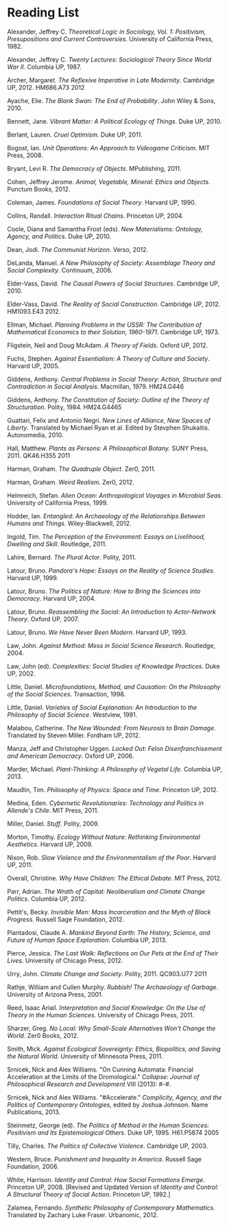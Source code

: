 Reading List
=

Alexander, Jeffrey C. *Theoretical Logic in Sociology, Vol. 1: Positivism, Presupositions and Current Controversies*. University of California Press, 1982.

Alexander, Jeffrey C. *Twenty Lectures: Sociological Theory Since World War II*. Columbia UP, 1987.

Archer, Margaret. *The Reflexive Imperative in Late Modernity*. Cambridge UP, 2012. HM686.A73 2012

Ayache, Elie. *The Blank Swan: The End of Probability*. John Wiley & Sons, 2010.

Bennett, Jane. *Vibrant Matter: A Political Ecology of Things*. Duke UP, 2010.

Berlant, Lauren. *Cruel Optimism*. Duke UP, 2011.

Bogost, Ian. *Unit Operations: An Approach to Videogame Criticism*. MIT Press, 2008.

Bryant, Levi R. *The Democracy of Objects*. MPublishing, 2011.

Cohen, Jeffrey Jerome. *Animal, Vegetable, Mineral: Ethics and Objects*. Punctum Books, 2012.

Coleman, James. *Foundations of Social Theory*. Harvard UP, 1990.

Collins, Randall. *Interaction Ritual Chains*. Princeton UP, 2004.

Coole, Diana and Samantha Frost (eds). *New Materialisms: Ontology, Agency, and Politics*. Duke UP, 2010.

Dean, Jodi. *The Communist Horizon*. Verso, 2012.

DeLanda, Manuel. *A New Philosophy of Society: Assemblage Theory and Social Complexity*. Continuum, 2006.

Elder-Vass, David. *The Causal Powers of Social Structures*. Cambridge UP, 2010. 

Elder-Vass, David. *The Reality of Social Construction*. Cambridge UP, 2012. HM1093.E43 2012.

Ellman, Michael. *Planning Problems in the USSR: The Contribution of Mathematical Economics to their Solution, 1960-1971*. Cambridge UP, 1973.

Fligstein, Neil and Doug McAdam. *A Theory of Fields*. Oxford UP, 2012.

Fuchs, Stephen. *Against Essentialism: A Theory of Culture and Society*. Harvard UP, 2005.

Giddens, Anthony. *Central Problems in Social Theory: Action, Structure and Contradiction in Social Analysis*. Macmillan, 1979. HM24.G446

Giddens, Anthony. *The Constitution of Society: Outline of the Theory of Structuration*. Polity, 1984. HM24.G4465

Guattari, Felix and Antonio Negri. *New Lines of Alliance, New Spaces of Liberty*. Translated by Michael Ryan et al. Edited by Stevphen Shukaitis. Autonomedia, 2010.

Hall, Matthew. *Plants as Persons: A Philosophical Botany*. SUNY Press, 2011. QK46.H355 2011

Harman, Graham. *The Quadruple Object*. Zer0, 2011.

Harman, Graham. *Weird Realism*. Zer0, 2012.

Helmreich, Stefan. *Alien Ocean: Anthropological Voyages in Microbial Seas*. University of California Press, 1999.

Hodder, Ian. *Entangled: An Archaeology of the Relationships Between Humans and Things*. Wiley-Blackwell, 2012.

Ingold, Tim. *The Perception of the Environment: Essays on Livelihood, Dwelling and Skill*. Routledge, 2011.

Lahire, Bernard. *The Plural Actor*. Polity, 2011.

Latour, Bruno. *Pandora's Hope: Essays on the Reality of Science Studies*. Harvard UP, 1999.

Latour, Bruno. *The Politics of Nature: How to Bring the Sciences into Democracy*. Harvard UP, 2004.

Latour, Bruno. *Reassembling the Social: An Introduction to Actor-Network Theory*. Oxford UP, 2007.

Latour, Bruno. *We Have Never Been Modern*. Harvard UP, 1993.

Law, John. *Against Method: Mess in Social Science Research*. Routledge, 2004. 

Law, John (ed). *Complexities: Social Studies of Knowledge Practices*. Duke UP, 2002.

Little, Daniel. *Microfoundations, Method, and Causation: On the Philosophy of the Social Sciences*. Transaction, 1998.

Little, Daniel. *Varieties of Social Explanation: An Introduction to the Philosophy of Social Science*. Westview, 1991.

Malabou, Catherine. *The New Wounded: From Neurosis to Brain Damage*. Translated by Steven Miller. Fordham UP, 2012.

Manza, Jeff and Christopher Uggen. *Locked Out: Felon Disenfranchisement and American Democracy*. Oxford UP, 2006.

Marder, Michael. *Plant-Thinking: A Philosophy of Vegetal Life*. Columbia UP, 2013.

Maudlin, Tim. *Philosophy of Physics: Space and Time*. Princeton UP, 2012.

Medina, Eden. *Cybernetic Revolutionaries: Technology and Politics in Allende's Chile*. MIT Press, 2011.

Miller, Daniel. *Stuff*. Polity, 2009.

Morton, Timothy. *Ecology Without Nature: Rethinking Environmental Aesthetics*. Harvard UP, 2009.

Nixon, Rob. *Slow Violence and the Environmentalism of the Poor*. Harvard UP, 2011.

Overall, Christine. *Why Have Children: The Ethical Debate*. MIT Press, 2012.

Parr, Adrian. *The Wrath of Capital: Neoliberalism and Climate Change Politics*. Columbia UP, 2012.

Pettit's, Becky. *Invisible Men: Mass Incarceration and the Myth of Black Progress*. Russell Sage Foundation, 2012.

Piantadosi, Claude A. *Mankind Beyond Earth: The History, Science, and Future of Human Space Exploration*. Columbia UP, 2013.

Pierce, Jessica. *The Last Walk: Reflections on Our Pets at the End of Their Lives*. University of Chicago Press, 2012.

Urry, John. *Climate Change and Society*. Polity, 2011. QC903.U77 2011

Rathje, William and Cullen Murphy. *Rubbish! The Archaeology of Garbage*. University of Arizona Press, 2001.

Reed, Isaac Ariail. *Interpretation and Social Knowledge: On the Use of Theory in the Human Sciences*. University of Chicago Press, 2011.

Sharzer, Greg. *No Local: Why Small-Scale Alternatives Won't Change the World*. Zer0 Books, 2012. 

Smith, Mick. *Against Ecological Sovereignty: Ethics, Biopolitics, and Saving the Natural World*. University of Minnesota Press, 2011.

Srnicek, Nick and Alex Williams. "On Cunning Automata: Financial Acceleration at the Limits of the Dromological." *Collapse: Journal of Philosophical Research and Development* VIII (2013): #-#.

Srnicek, Nick and Alex Williams. "#Accelerate." *Complicity, Agency, and the Politics of Contemporary Ontologies*, edited by Joshua Johnson. Name Publications, 2013.

Steinmetz, George (ed). *The Politics of Method in the Human Sciences: Positivism and Its Epistemological Others*. Duke UP, 1995. H61.P5874 2005

Tilly, Charles. *The Politics of Collective Violence*. Cambridge UP, 2003.

Western, Bruce. *Punishment and Inequality in America*. Russell Sage Foundation, 2006.

White, Harrison. *Identity and Control: How Social Formations Emerge*. Princeton UP, 2008. [Revised and Updated Version of *Identity and Control: A Structural Theory of Social Action*. Princeton UP, 1992.]

Zalamea, Fernando. *Synthetic Philosophy of Contemporary Mathematics*. Translated by Zachary Luke Fraser. Urbanomic, 2012.
